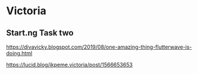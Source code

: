 # Victoria

## Start.ng Task two

https://divavicky.blogspot.com/2019/08/one-amazing-thing-flutterwave-is-doing.html

https://lucid.blog/ikpeme.victoria/post/1566653653